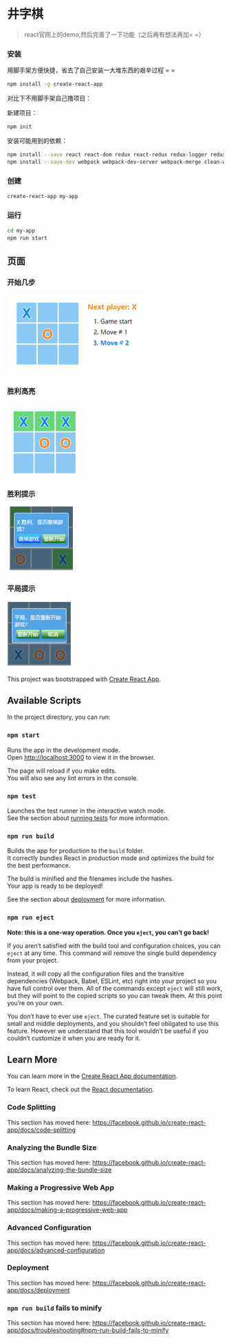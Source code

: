 # 井字棋
> react官网上的demo,然后完善了一下功能（之后再有想法再加= =）

### 安装
用脚手架方便快捷，省去了自己安装一大堆东西的艰辛过程 = =
``` bash
npm install -g create-react-app
```
对比下不用脚手架自己撸项目：

新建项目：
``` bash 
npm init
```
安装可能用到的依赖：
``` bash
npm install --save react react-dom redux react-redux redux-logger redux-thunk react-router react-router-redux@next history styled-components isomorphic-fetch jroll jroll-pulldown jroll-infinite echarts babel-polyfill
npm install --save-dev webpack webpack-dev-server webpack-merge clean-webpack-plugin babel-loader babel-core babel-preset-env babel-preset-react css-loader style-loader file-loader url-loader html-webpack-plugin uglifyjs-webpack-plugin
```

### 创建
``` bash
create-react-app my-app
```

### 运行
``` bash
cd my-app
npm run start
```

## 页面
### 开始几步
![image](img/1.png)
### 胜利高亮
![image](img/2.png)
### 胜利提示
![image](img/3.png)
### 平局提示
![image](img/4.png)


This project was bootstrapped with [Create React App](https://github.com/facebook/create-react-app).

## Available Scripts

In the project directory, you can run:

### `npm start`

Runs the app in the development mode.<br>
Open [http://localhost:3000](http://localhost:3000) to view it in the browser.

The page will reload if you make edits.<br>
You will also see any lint errors in the console.

### `npm test`

Launches the test runner in the interactive watch mode.<br>
See the section about [running tests](https://facebook.github.io/create-react-app/docs/running-tests) for more information.

### `npm run build`

Builds the app for production to the `build` folder.<br>
It correctly bundles React in production mode and optimizes the build for the best performance.

The build is minified and the filenames include the hashes.<br>
Your app is ready to be deployed!

See the section about [deployment](https://facebook.github.io/create-react-app/docs/deployment) for more information.

### `npm run eject`

**Note: this is a one-way operation. Once you `eject`, you can’t go back!**

If you aren’t satisfied with the build tool and configuration choices, you can `eject` at any time. This command will remove the single build dependency from your project.

Instead, it will copy all the configuration files and the transitive dependencies (Webpack, Babel, ESLint, etc) right into your project so you have full control over them. All of the commands except `eject` will still work, but they will point to the copied scripts so you can tweak them. At this point you’re on your own.

You don’t have to ever use `eject`. The curated feature set is suitable for small and middle deployments, and you shouldn’t feel obligated to use this feature. However we understand that this tool wouldn’t be useful if you couldn’t customize it when you are ready for it.

## Learn More

You can learn more in the [Create React App documentation](https://facebook.github.io/create-react-app/docs/getting-started).

To learn React, check out the [React documentation](https://reactjs.org/).

### Code Splitting

This section has moved here: https://facebook.github.io/create-react-app/docs/code-splitting

### Analyzing the Bundle Size

This section has moved here: https://facebook.github.io/create-react-app/docs/analyzing-the-bundle-size

### Making a Progressive Web App

This section has moved here: https://facebook.github.io/create-react-app/docs/making-a-progressive-web-app

### Advanced Configuration

This section has moved here: https://facebook.github.io/create-react-app/docs/advanced-configuration

### Deployment

This section has moved here: https://facebook.github.io/create-react-app/docs/deployment

### `npm run build` fails to minify

This section has moved here: https://facebook.github.io/create-react-app/docs/troubleshooting#npm-run-build-fails-to-minify
